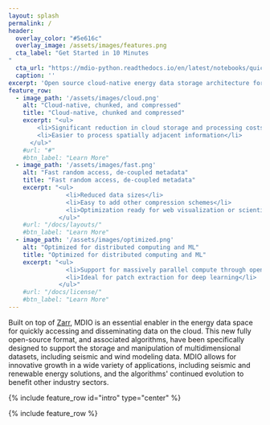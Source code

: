 ```yaml
---
layout: splash
permalink: /
header:
  overlay_color: "#5e616c"
  overlay_image: /assets/images/features.png
  cta_label: "Get Started in 10 Minutes 
"
  cta_url: "https://mdio-python.readthedocs.io/en/latest/notebooks/quickstart.html"
  caption: ''
excerpt: 'Open source cloud-native energy data storage architecture for AI, ML, and HPC workflows'
feature_row:
  - image_path: '/assets/images/cloud.png'
    alt: "Cloud-native, chunked, and compressed"
    title: "Cloud-native, chunked and compressed"
    excerpt: "<ul>
        <li>Significant reduction in cloud storage and processing costs</li>
        <li>Easier to process spatially adjacent information</li>
      </ul>"
    #url: "#"
    #btn_label: "Learn More"
  - image_path: '/assets/images/fast.png'
    alt: "Fast random access, de-coupled metadata"
    title: "Fast random access, de-coupled metadata"
    excerpt: "<ul>
                <li>Reduced data sizes</li>
                <li>Easy to add other compression schemes</li>
                <li>Optimization ready for web visualization or scientific computing</li>
              </ul>"
    #url: "/docs/layouts/"
    #btn_label: "Learn More"
  - image_path: '/assets/images/optimized.png'
    alt: "Optimized for distributed computing and ML"
    title: "Optimized for distributed computing and ML"
    excerpt: "<ul>
                <li>Support for massively parallel compute through open source software ecosystem</li>
                <li>Ideal for patch extraction for deep learning</li>
              </ul>"
    #url: "/docs/license/"
    #btn_label: "Learn More"
---
```


Built on top of [Zarr](https://zarr.dev/), MDIO is an essential enabler in the energy data space for quickly accessing and disseminating data on the cloud. This new fully open-source format, and associated algorithms, have been specifically designed to support the storage and manipulation of multidimensional datasets, including seismic and wind modeling data. MDIO allows for innovative growth in a wide variety of applications, including seismic and renewable energy solutions, and the algorithms' continued evolution to benefit other industry sectors.


{% include feature_row id="intro" type="center" %}

{% include feature_row %}
